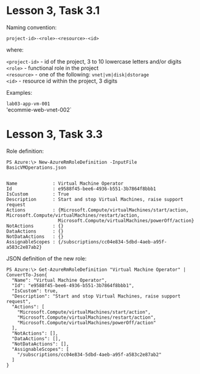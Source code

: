 # Lesson 3, Task 3.1

Naming convention:

`project-id>-<role>-<resource>-<id>`

where:

`<project-id>` - id of the project, 3 to 10 lowercase letters and/or digits  
`<role>` - functional role in the project  
`<resource>` - one of the following: `vnet|vm|disk|dstorage`  
`<id>` - resource id within the project, 3 digits  

Examples:

`lab03-app-vm-001`  
'ecommie-web-vnet-002`


# Lesson 3, Task 3.3

Role definition:

```
PS Azure:\> New-AzureRmRoleDefinition -InputFile BasicVMOperations.json


Name             : Virtual Machine Operator
Id               : e9588f45-bee6-4936-b551-3b7864f8bbb1
IsCustom         : True
Description      : Start and stop Virtual Machines, raise support request
Actions          : {Microsoft.Compute/virtualMachines/start/action, Microsoft.Compute/virtualMachines/restart/action,
                   Microsoft.Compute/virtualMachines/powerOff/action}
NotActions       : {}
DataActions      : {}
NotDataActions   : {}
AssignableScopes : {/subscriptions/cc04e834-5dbd-4aeb-a95f-a583c2e87ab2}
```

JSON definition of the new role:

```
PS Azure:\> Get-AzureRmRoleDefinition "Virtual Machine Operator" | ConvertTo-Json{
  "Name": "Virtual Machine Operator",
  "Id": "e9588f45-bee6-4936-b551-3b7864f8bbb1",
  "IsCustom": true,
  "Description": "Start and stop Virtual Machines, raise support request",
  "Actions": [
    "Microsoft.Compute/virtualMachines/start/action",
    "Microsoft.Compute/virtualMachines/restart/action",
    "Microsoft.Compute/virtualMachines/powerOff/action"
  ],
  "NotActions": [],
  "DataActions": [],
  "NotDataActions": [],
  "AssignableScopes": [
    "/subscriptions/cc04e834-5dbd-4aeb-a95f-a583c2e87ab2"
  ]
}
```
